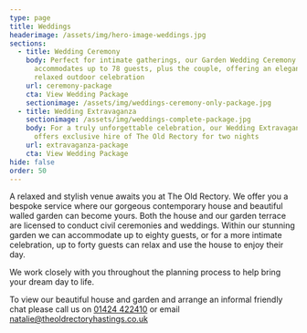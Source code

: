 ```yaml
---
type: page
title: Weddings
headerimage: /assets/img/hero-image-weddings.jpg
sections:
  - title: Wedding Ceremony
    body: Perfect for intimate gatherings, our Garden Wedding Ceremony package
      accommodates up to 78 guests, plus the couple, offering an elegant and
      relaxed outdoor celebration
    url: ceremony-package
    cta: View Wedding Package
    sectionimage: /assets/img/weddings-ceremony-only-package.jpg
  - title: Wedding Extravaganza
    sectionimage: /assets/img/weddings-complete-package.jpg
    body: For a truly unforgettable celebration, our Wedding Extravaganza package
      offers exclusive hire of The Old Rectory for two nights
    url: extravaganza-package
    cta: View Wedding Package
hide: false
order: 50
---
```

A relaxed and stylish venue awaits you at The Old Rectory. We offer you a bespoke service where our gorgeous contemporary house and beautiful walled garden can become yours. Both the house and our garden terrace are licensed to conduct civil ceremonies and weddings. Within our stunning garden we can accommodate up to eighty guests, or for a more intimate celebration, up to forty guests can relax and use the house to enjoy their day.

We work closely with you throughout the planning process to help bring your dream day to life.

To view our beautiful house and garden and arrange an informal friendly chat please call us on [01424 422410](tel:01424422410) or email [natalie@theoldrectoryhastings.co.uk](natalie@theoldrectoryhastings.co.uk)
